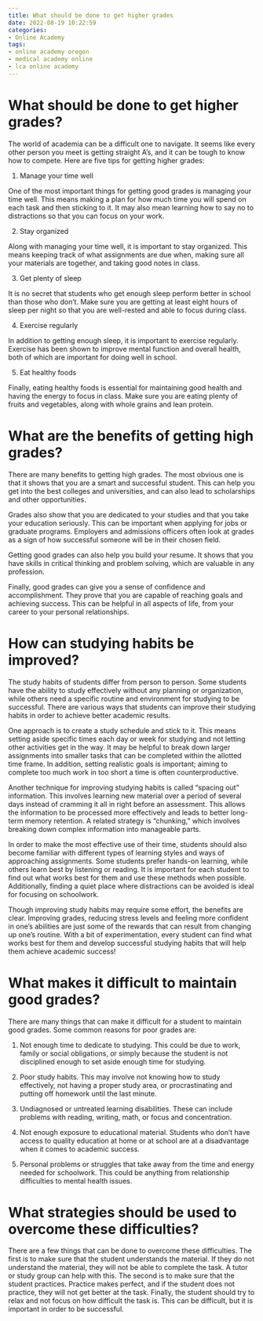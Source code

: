 ```yaml
---
title: What should be done to get higher grades
date: 2022-08-19 10:22:59
categories:
- Online Academy
tags:
- online academy oregon
- medical academy online
- lca online academy
---
```



#  What should be done to get higher grades?

The world of academia can be a difficult one to navigate. It seems like every other person you meet is getting straight A’s, and it can be tough to know how to compete. Here are five tips for getting higher grades:

1. Manage your time well

One of the most important things for getting good grades is managing your time well. This means making a plan for how much time you will spend on each task and then sticking to it. It may also mean learning how to say no to distractions so that you can focus on your work.

2. Stay organized

Along with managing your time well, it is important to stay organized. This means keeping track of what assignments are due when, making sure all your materials are together, and taking good notes in class.

3. Get plenty of sleep

It is no secret that students who get enough sleep perform better in school than those who don’t. Make sure you are getting at least eight hours of sleep per night so that you are well-rested and able to focus during class.

4. Exercise regularly

In addition to getting enough sleep, it is important to exercise regularly. Exercise has been shown to improve mental function and overall health, both of which are important for doing well in school.

5. Eat healthy foods

Finally, eating healthy foods is essential for maintaining good health and having the energy to focus in class. Make sure you are eating plenty of fruits and vegetables, along with whole grains and lean protein.

#  What are the benefits of getting high grades?

There are many benefits to getting high grades. The most obvious one is that it shows that you are a smart and successful student. This can help you get into the best colleges and universities, and can also lead to scholarships and other opportunities.

Grades also show that you are dedicated to your studies and that you take your education seriously. This can be important when applying for jobs or graduate programs. Employers and admissions officers often look at grades as a sign of how successful someone will be in their chosen field.

Getting good grades can also help you build your resume. It shows that you have skills in critical thinking and problem solving, which are valuable in any profession.

Finally, good grades can give you a sense of confidence and accomplishment. They prove that you are capable of reaching goals and achieving success. This can be helpful in all aspects of life, from your career to your personal relationships.

#  How can studying habits be improved?

The study habits of students differ from person to person. Some students have the ability to study effectively without any planning or organization, while others need a specific routine and environment for studying to be successful. There are various ways that students can improve their studying habits in order to achieve better academic results.

One approach is to create a study schedule and stick to it. This means setting aside specific times each day or week for studying and not letting other activities get in the way. It may be helpful to break down larger assignments into smaller tasks that can be completed within the allotted time frame. In addition, setting realistic goals is important; aiming to complete too much work in too short a time is often counterproductive.

Another technique for improving studying habits is called “spacing out” information. This involves learning new material over a period of several days instead of cramming it all in right before an assessment. This allows the information to be processed more effectively and leads to better long-term memory retention. A related strategy is “chunking,” which involves breaking down complex information into manageable parts.

In order to make the most effective use of their time, students should also become familiar with different types of learning styles and ways of approaching assignments. Some students prefer hands-on learning, while others learn best by listening or reading. It is important for each student to find out what works best for them and use these methods when possible. Additionally, finding a quiet place where distractions can be avoided is ideal for focusing on schoolwork.

Though improving study habits may require some effort, the benefits are clear. Improving grades, reducing stress levels and feeling more confident in one’s abilities are just some of the rewards that can result from changing up one’s routine. With a bit of experimentation, every student can find what works best for them and develop successful studying habits that will help them achieve academic success!

#  What makes it difficult to maintain good grades?

There are many things that can make it difficult for a student to maintain good grades. Some common reasons for poor grades are:

1) Not enough time to dedicate to studying. This could be due to work, family or social obligations, or simply because the student is not disciplined enough to set aside enough time for studying.

2) Poor study habits. This may involve not knowing how to study effectively, not having a proper study area, or procrastinating and putting off homework until the last minute.

3) Undiagnosed or untreated learning disabilities. These can include problems with reading, writing, math, or focus and concentration.

4) Not enough exposure to educational material. Students who don’t have access to quality education at home or at school are at a disadvantage when it comes to academic success.

5) Personal problems or struggles that take away from the time and energy needed for schoolwork. This could be anything from relationship difficulties to mental health issues.

#  What strategies should be used to overcome these difficulties?

There are a few things that can be done to overcome these difficulties. The first is to make sure that the student understands the material. If they do not understand the material, they will not be able to complete the task. A tutor or study group can help with this. The second is to make sure that the student practices. Practice makes perfect, and if the student does not practice, they will not get better at the task. Finally, the student should try to relax and not focus on how difficult the task is. This can be difficult, but it is important in order to be successful.
